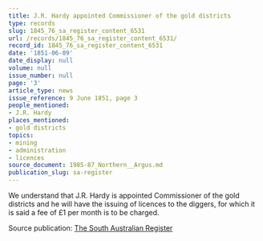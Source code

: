 ```yaml
---
title: J.R. Hardy appointed Commissioner of the gold districts
type: records
slug: 1845_76_sa_register_content_6531
url: /records/1845_76_sa_register_content_6531/
record_id: 1845_76_sa_register_content_6531
date: '1851-06-09'
date_display: null
volume: null
issue_number: null
page: '3'
article_type: news
issue_reference: 9 June 1851, page 3
people_mentioned:
- J.R. Hardy
places_mentioned:
- gold districts
topics:
- mining
- administration
- licences
source_document: 1985-87_Northern__Argus.md
publication_slug: sa-register
---
```


We understand that J.R. Hardy is appointed Commissioner of the gold districts and he will have the issuing of licences to the diggers, for which it is said a fee of £1 per month is to be charged.

Source publication: [The South Australian Register](/publications/sa-register/)
